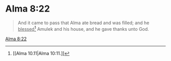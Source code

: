 # Alma 8:22

> And it came to pass that Alma ate bread and was filled; and he <u>blessed</u>[^a] Amulek and his house, and he gave thanks unto God.

[Alma 8:22](https://www.churchofjesuschrist.org/study/scriptures/bofm/alma/8?lang=eng&id=p22#p22)


[^a]: [[Alma 10.11|Alma 10:11.]]
